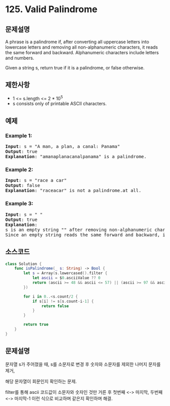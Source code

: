 # 125. Valid Palindrome

## 문제설명
A phrase is a palindrome if, after converting all uppercase letters into lowercase letters and removing all non-alphanumeric characters, it reads the same forward and backward. Alphanumeric characters include letters and numbers.

Given a string s, return true if it is a palindrome, or false otherwise.

## 제한사항
- 1 <= s.length <= 2 * 10<sup>5</sup>
- s consists only of printable ASCII characters.

## 예제
### Example 1:
<pre>
<b>Input</b>: s = "A man, a plan, a canal: Panama"
<b>Output</b>: true
<b>Explanation</b>: "amanaplanacanalpanama" is a palindrome.
</pre>

### Example 2:
<pre>
<b>Input</b>: s = "race a car"
<b>Output</b>: false
<b>Explanation</b>: "raceacar" is not a palindrome.at all.
</pre>

### Example 3:
<pre>
<b>Input</b>: s = " "
<b>Output</b>: true
<b>Explanation</b>: 
s is an empty string "" after removing non-alphanumeric characters. 
Since an empty string reads the same forward and backward, it is a palindrome.
</pre>

## 소스코드
```Swift
class Solution {
    func isPalindrome(_ s: String) -> Bool {
        let s = Array(s.lowercased().filter { 
            let ascii = $0.asciiValue ?? 0
            return (ascii >= 48 && ascii <= 57) || (ascii >= 97 && ascii <= 122)
        })

        for i in 0..<s.count/2 {
            if s[i] != s[s.count-i-1] {
                return false
            }
        }

        return true
    }
}
```

## 문제설명
문자열 s가 주어졌을 때, s를 소문자로 변경 후 숫자와 소문자를 제외한 나머지 문자를 제거,

해당 문자열이 회문인지 확인하는 문제.

filter를 통해 ascii 코드값이 소문자와 숫자인 것만 거른 후 첫번째 <-> 마지막, 두번째 <-> 마지막-1 이런 식으로 비교하며 같은지 확인하며 해결.